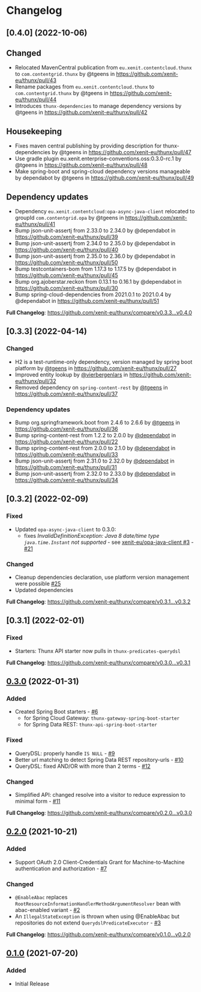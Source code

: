 # Changelog

## [0.4.0] (2022-10-06)

## Changed

* Relocated MavenCentral publication from `eu.xenit.contentcloud.thunx` to `com.contentgrid.thunx` by @tgeens in https://github.com/xenit-eu/thunx/pull/43
* Rename packages from `eu.xenit.contentcloud.thunx` to `com.contentgrid.thunx` by @tgeens in https://github.com/xenit-eu/thunx/pull/44
* Introduces `thunx-dependencies` to manage dependency versions by @tgeens in https://github.com/xenit-eu/thunx/pull/42

## Housekeeping

* Fixes maven central publishing by providing description for thunx-dependencies by @tgeens in https://github.com/xenit-eu/thunx/pull/47
* Use gradle plugin eu.xenit.enterprise-conventions.oss:0.3.0-rc.1 by @tgeens in https://github.com/xenit-eu/thunx/pull/48
* Make spring-boot and spring-cloud dependency versions manageable by dependabot by @tgeens in https://github.com/xenit-eu/thunx/pull/49

## Dependency updates

* Dependency `eu.xenit.contentcloud:opa-async-java-client` relocated to groupId `com.contentgrid.opa` by @tgeens in https://github.com/xenit-eu/thunx/pull/41
* Bump json-unit-assertj from 2.33.0 to 2.34.0 by @dependabot in https://github.com/xenit-eu/thunx/pull/39
* Bump json-unit-assertj from 2.34.0 to 2.35.0 by @dependabot in https://github.com/xenit-eu/thunx/pull/40
* Bump json-unit-assertj from 2.35.0 to 2.36.0 by @dependabot in https://github.com/xenit-eu/thunx/pull/50
* Bump testcontainers-bom from 1.17.3 to 1.17.5 by @dependabot in https://github.com/xenit-eu/thunx/pull/45
* Bump org.ajoberstar.reckon from 0.13.1 to 0.16.1 by @dependabot in https://github.com/xenit-eu/thunx/pull/30
* Bump spring-cloud-dependencies from 2021.0.1 to 2021.0.4 by @dependabot in https://github.com/xenit-eu/thunx/pull/51

**Full Changelog**: https://github.com/xenit-eu/thunx/compare/v0.3.3...v0.4.0

## [0.3.3] (2022-04-14)

### Changed

* H2 is a test-runtime-only dependency, version managed by spring boot platform by [@tgeens] in https://github.com/xenit-eu/thunx/pull/27
* Improved entity lookup by [@vierbergenlars] in https://github.com/xenit-eu/thunx/pull/32
* Removed dependency on `spring-content-rest` by [@tgeens] in https://github.com/xenit-eu/thunx/pull/37

### Dependency updates

* Bump org.springframework.boot from 2.4.6 to 2.6.6 by [@tgeens] in https://github.com/xenit-eu/thunx/pull/36
* Bump spring-content-rest from 1.2.2 to 2.0.0 by [@dependabot] in https://github.com/xenit-eu/thunx/pull/22
* Bump spring-content-rest from 2.0.0 to 2.1.0 by [@dependabot] in https://github.com/xenit-eu/thunx/pull/33
* Bump json-unit-assertj from 2.31.0 to 2.32.0 by [@dependabot] in https://github.com/xenit-eu/thunx/pull/31
* Bump json-unit-assertj from 2.32.0 to 2.33.0 by [@dependabot] in https://github.com/xenit-eu/thunx/pull/34

## [0.3.2] (2022-02-09)

### Fixed
* Updated `opa-async-java-client` to 0.3.0:
  * fixes _InvalidDefinitionException: Java 8 date/time type `java.time.Instant` not supported_ - see [xenit-eu/opa-java-client #3] - [#21]

### Changed
* Cleanup dependencies declaration, use platform version management were possible [#25]
* Updated dependencies

**Full Changelog**: https://github.com/xenit-eu/thunx/compare/v0.3.1...v0.3.2

[xenit-eu/opa-java-client #3]: https://github.com/xenit-eu/opa-java-client/issues/3
[#21]: https://github.com/xenit-eu/thunx/pull/21
[#25]: https://github.com/xenit-eu/thunx/pull/25

## [0.3.1] (2022-02-01)

### Fixed

* Starters: Thunx API starter now pulls in `thunx-predicates-querydsl`

**Full Changelog**: https://github.com/xenit-eu/thunx/compare/v0.3.0...v0.3.1

## [0.3.0] (2022-01-31)

### Added

* Created Spring Boot starters - [#6]
  * for Spring Cloud Gateway: `thunx-gateway-spring-boot-starter`
  * for Spring Data REST: `thunx-api-spring-boot-starter`

### Fixed

* QueryDSL: properly handle `IS NULL` - [#9]
* Better url matching to detect Spring Data REST repository-urls - [#10]
* QueryDSL: fixed AND/OR with more than 2 terms - [#12]

### Changed

* Simplified API: changed resolve into a visitor to reduce expression to minimal form - [#11]

[0.3.0]: https://github.com/xenit-eu/thunx/releases/tag/v0.3.0
[#6]: https://github.com/xenit-eu/thunx/pull/6
[#8]: https://github.com/xenit-eu/thunx/pull/8
[#9]: https://github.com/xenit-eu/thunx/pull/9
[#10]: https://github.com/xenit-eu/thunx/pull/10
[#12]: https://github.com/xenit-eu/thunx/pull/12
[#11]: https://github.com/xenit-eu/thunx/pull/11

**Full Changelog**: https://github.com/xenit-eu/thunx/compare/v0.2.0...v0.3.0

## [0.2.0] (2021-10-21)

### Added

* Support OAuth 2.0 Client-Credentials Grant for Machine-to-Machine authentication and authorization - [#7]

### Changed

* `@EnableAbac` replaces `RootResourceInformationHandlerMethodArgumentResolver` bean with abac-enabled variant - [#2]
* An `IllegalStateException` is thrown when using @EnableAbac but repositories do not extend `QuerydslPredicateExecutor` - [#3]

[0.2.0]: https://github.com/xenit-eu/thunx/releases/tag/v0.2.0
[#7]: https://github.com/xenit-eu/thunx/pull/7
[#2]: https://github.com/xenit-eu/thunx/pull/2
[#3]: https://github.com/xenit-eu/thunx/pull/3

**Full Changelog**: https://github.com/xenit-eu/thunx/compare/v0.1.0...v0.2.0

## [0.1.0] (2021-07-20)

### Added

- Initial Release

[0.1.0]: https://github.com/xenit-eu/thunx/releases/tag/v0.1.0

[@dependabot]: https://github.com/dependabot
[@vierbergenlars]: https://github.com/vierbergenlars
[@tgeens]: https://github.com/tgeens

